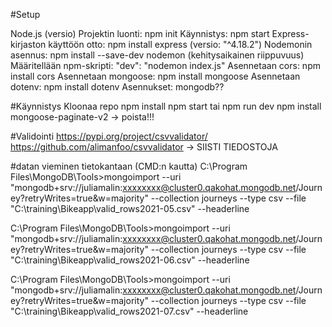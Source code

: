 #Setup

Node.js (versio)
Projektin luonti: npm init
Käynnistys: npm start
Express-kirjaston käyttöön otto: npm install express (versio: "^4.18.2")
Nodemonin asennus: npm install --save-dev nodemon (kehitysaikainen riippuvuus)
Määritellään npm-skripti: "dev": "nodemon index.js"
Asennetaan cors: npm install cors
Asennetaan mongoose: npm install mongoose
Asennetaan dotenv: npm install dotenv 
Asennukset: mongodb??

#Käynnistys
Kloonaa repo
npm install
npm start tai npm run dev
npm install mongoose-paginate-v2 -> poista!!!

#Validointi
https://pypi.org/project/csvvalidator/
https://github.com/alimanfoo/csvvalidator -> SIISTI TIEDOSTOJA


#datan vieminen tietokantaan (CMD:n kautta)
C:\Program Files\MongoDB\Tools>mongoimport --uri "mongodb+srv://juliamalin:xxxxxxxx@cluster0.qakohat.mongodb.net/Journey?retryWrites=true&w=majority" --collection journeys --type csv --file "C:\training\Bikeapp\valid_rows2021-05.csv" --headerline

 C:\Program Files\MongoDB\Tools>mongoimport --uri "mongodb+srv://juliamalin:xxxxxxxx@cluster0.qakohat.mongodb.net/Journey?retryWrites=true&w=majority" --collection journeys --type csv --file "C:\training\Bikeapp\valid_rows2021-06.csv" --headerline

  C:\Program Files\MongoDB\Tools>mongoimport --uri "mongodb+srv://juliamalin:xxxxxxxx@cluster0.qakohat.mongodb.net/Journey?retryWrites=true&w=majority" --collection journeys --type csv --file "C:\training\Bikeapp\valid_rows2021-07.csv" --headerline
